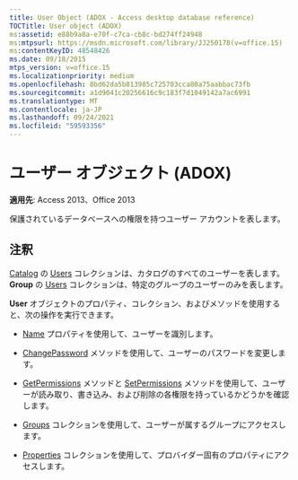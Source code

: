 ```yaml
---
title: User Object (ADOX - Access desktop database reference)
TOCTitle: User object (ADOX)
ms:assetid: e88b9a8a-e70f-c7ca-cb8c-bd274ff24948
ms:mtpsurl: https://msdn.microsoft.com/library/JJ250178(v=office.15)
ms:contentKeyID: 48548426
ms.date: 09/18/2015
mtps_version: v=office.15
ms.localizationpriority: medium
ms.openlocfilehash: 8bd62da5b813985c725703cca80a75aabbac73fb
ms.sourcegitcommit: a1d9041c20256616c9c183f7d1049142a7ac6991
ms.translationtype: MT
ms.contentlocale: ja-JP
ms.lasthandoff: 09/24/2021
ms.locfileid: "59593356"
---
```

# <a name="user-object-adox"></a>ユーザー オブジェクト (ADOX)


**適用先**: Access 2013、Office 2013

保護されているデータベースへの権限を持つユーザー アカウントを表します。

## <a name="remarks"></a>注釈

[Catalog](users-collection-adox.md) の [Users](catalog-object-adox.md) コレクションは、カタログのすべてのユーザーを表します。 **Group** の [Users](group-object-adox.md) コレクションは、特定のグループのユーザーのみを表します。

**User** オブジェクトのプロパティ、コレクション、およびメソッドを使用すると、次の操作を実行できます。

  - [Name](name-property-adox.md) プロパティを使用して、ユーザーを識別します。

  - [ChangePassword](changepassword-method-adox.md) メソッドを使用して、ユーザーのパスワードを変更します。

  - [GetPermissions](getpermissions-method-adox.md) メソッドと [SetPermissions](setpermissions-method-adox.md) メソッドを使用して、ユーザーが読み取り、書き込み、および削除の各権限を持っているかどうかを確認します。

  - [Groups](groups-collection-adox.md) コレクションを使用して、ユーザーが属するグループにアクセスします。

  - [Properties](properties-collection-ado.md) コレクションを使用して、プロバイダー固有のプロパティにアクセスします。

